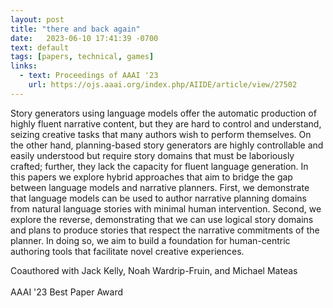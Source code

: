 ```yaml
---
layout: post
title: "there and back again"
date:   2023-06-10 17:41:39 -0700
text: default
tags: [papers, technical, games]
links:
  - text: Proceedings of AAAI '23
    url: https://ojs.aaai.org/index.php/AIIDE/article/view/27502
---
```

Story generators using language models offer the automatic production of highly fluent narrative content, but they are hard to control and understand, seizing creative tasks that many authors wish to perform themselves. On the other hand, planning-based story generators are highly controllable and easily understood but require story domains that must be laboriously crafted; further, they lack the capacity for fluent language generation. In this papers we explore hybrid approaches that aim to bridge the gap between language models and narrative planners. First, we demonstrate that language models can be used to author narrative planning domains from natural language stories with minimal human intervention. Second, we explore the reverse, demonstrating that we can use logical story domains and plans to produce stories that respect the narrative commitments of the planner. In doing so, we aim to build a foundation for human-centric authoring tools that facilitate novel creative experiences.

Coauthored with Jack Kelly, Noah Wardrip-Fruin, and Michael Mateas
<br><br>
AAAI '23 Best Paper Award
